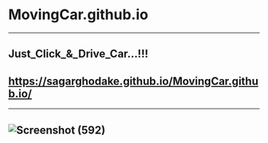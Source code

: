 # MovingCar.github.io
-------------------------------
Just_Click_&_Drive_Car...!!!
-------------
https://sagarghodake.github.io/MovingCar.github.io/
----------------------------------------------------------------------------------

------------------------------------------
![Screenshot (592)](https://user-images.githubusercontent.com/60310009/95871789-b3050d00-0d8b-11eb-81ee-af1dead29935.png)
-------------------------------------
